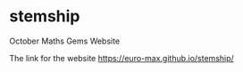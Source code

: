 # stemship
October Maths Gems Website

The link for the website https://euro-max.github.io/stemship/
